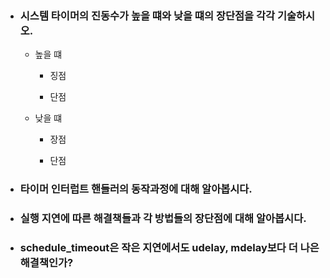 - ### 시스템 타이머의 진동수가 높을 떄와 낮을 떄의 장단점을 각각 기술하시오. 
	- 높을 떄
    	- 징점

        - 단점

    - 낮을 떄
        - 장점

        - 단점
		
- ### 타이머 인터럽트 핸들러의 동작과정에 대해 알아봅시다.
	
- ### 실행 지연에 따른 해결책들과 각 방법들의 장단점에 대해 알아봅시다.
   
- ### schedule_timeout은 작은 지연에서도 udelay, mdelay보다 더 나은 해결책인가?